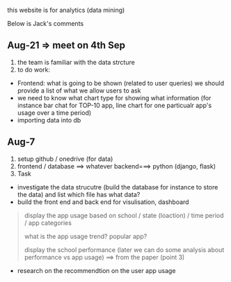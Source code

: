 this website is for analytics (data mining)


Below is Jack's comments

## Aug-21  => meet on 4th Sep
1. the team is familiar with the data strcture
2. to do work:
* Frontend: what is going to be shown (related to user queries) we should provide a list of what we allow users to ask
* we need to know what chart type for showing what information (for instance bar chat for TOP-10 app, line chart for one particualr app's usage over a time period)
* importing data into db 



## Aug-7
1. setup github / onedrive (for data)
2. frontend / database ==> whatever      backend===> python (django, flask)
3. Task
* investigate the data strucutre (build the database for instance to store the data) and list which file has what data?
* build the front end and back end for visulisation, dashboard
> display the app usage based on school / state (loaction) / time period / app categories
>
> what is the app usage trend? popular app?
>
> display the school performance (later we can do some analysis about performance vs app usage) ==> from the paper (point 3)
* research on the recommendtion on the user app usage
